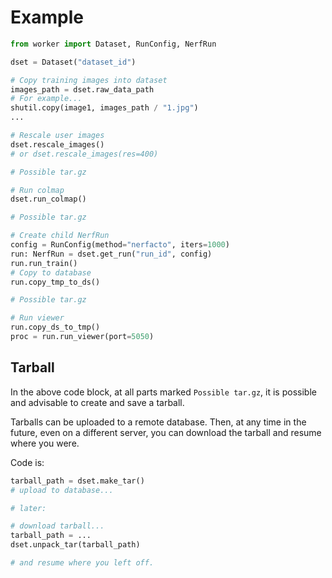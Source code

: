 # Example

```py
from worker import Dataset, RunConfig, NerfRun

dset = Dataset("dataset_id")

# Copy training images into dataset
images_path = dset.raw_data_path
# For example...
shutil.copy(image1, images_path / "1.jpg")
...

# Rescale user images
dset.rescale_images()
# or dset.rescale_images(res=400)

# Possible tar.gz

# Run colmap
dset.run_colmap()

# Possible tar.gz

# Create child NerfRun
config = RunConfig(method="nerfacto", iters=1000)
run: NerfRun = dset.get_run("run_id", config)
run.run_train()
# Copy to database
run.copy_tmp_to_ds()

# Possible tar.gz

# Run viewer
run.copy_ds_to_tmp()
proc = run.run_viewer(port=5050)
```

## Tarball

In the above code block, at all parts marked `Possible tar.gz`, it is possible and
advisable to create and save a tarball.

Tarballs can be uploaded to a remote database. Then, at any time in the future, even
on a different server, you can download the tarball and resume where you were.

Code is:

```py
tarball_path = dset.make_tar()
# upload to database...

# later:

# download tarball...
tarball_path = ...
dset.unpack_tar(tarball_path)

# and resume where you left off.
```

